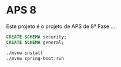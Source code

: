 # APS 8

Este projeto é o projeto de APS de 8ª Fase ...

```sql
CREATE SCHEMA security;
CREATE SCHEMA general;
```

```bash
./mvnw install
./mvnw spring-boot:run
```